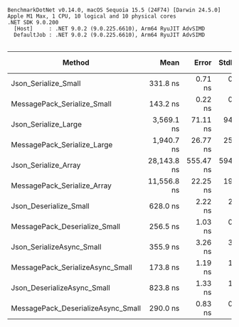 ```

BenchmarkDotNet v0.14.0, macOS Sequoia 15.5 (24F74) [Darwin 24.5.0]
Apple M1 Max, 1 CPU, 10 logical and 10 physical cores
.NET SDK 9.0.200
  [Host]     : .NET 9.0.2 (9.0.225.6610), Arm64 RyuJIT AdvSIMD
  DefaultJob : .NET 9.0.2 (9.0.225.6610), Arm64 RyuJIT AdvSIMD


```
| Method                             | Mean        | Error     | StdDev    | Ratio | RatioSD | Gen0   | Allocated | Alloc Ratio |
|----------------------------------- |------------:|----------:|----------:|------:|--------:|-------:|----------:|------------:|
| Json_Serialize_Small               |    331.8 ns |   0.71 ns |   0.63 ns |  1.00 |    0.00 | 0.0854 |     536 B |        1.00 |
| MessagePack_Serialize_Small        |    143.2 ns |   0.22 ns |   0.21 ns |  0.43 |    0.00 | 0.0153 |      96 B |        0.18 |
| Json_Serialize_Large               |  3,569.1 ns |  71.11 ns |  94.93 ns | 10.76 |    0.28 | 1.6365 |   10288 B |       19.19 |
| MessagePack_Serialize_Large        |  1,940.7 ns |  26.77 ns |  25.04 ns |  5.85 |    0.07 | 1.5373 |    9664 B |       18.03 |
| Json_Serialize_Array               | 28,143.8 ns | 555.47 ns | 594.35 ns | 84.82 |    1.75 | 2.9602 |   18640 B |       34.78 |
| MessagePack_Serialize_Array        | 11,556.8 ns |  22.25 ns |  19.73 ns | 34.83 |    0.09 | 0.9155 |    5800 B |       10.82 |
| Json_Deserialize_Small             |    628.0 ns |   2.22 ns |   2.08 ns |  1.89 |    0.01 | 0.1688 |    1064 B |        1.99 |
| MessagePack_Deserialize_Small      |    256.5 ns |   1.03 ns |   0.91 ns |  0.77 |    0.00 | 0.0801 |     504 B |        0.94 |
| Json_SerializeAsync_Small          |    355.9 ns |   3.26 ns |   3.05 ns |  1.07 |    0.01 | 0.1082 |     680 B |        1.27 |
| MessagePack_SerializeAsync_Small   |    173.8 ns |   1.19 ns |   1.11 ns |  0.52 |    0.00 | 0.0381 |     240 B |        0.45 |
| Json_DeserializeAsync_Small        |    823.8 ns |   1.33 ns |   1.25 ns |  2.48 |    0.01 | 0.2022 |    1272 B |        2.37 |
| MessagePack_DeserializeAsync_Small |    290.0 ns |   0.83 ns |   0.69 ns |  0.87 |    0.00 | 0.1030 |     648 B |        1.21 |
